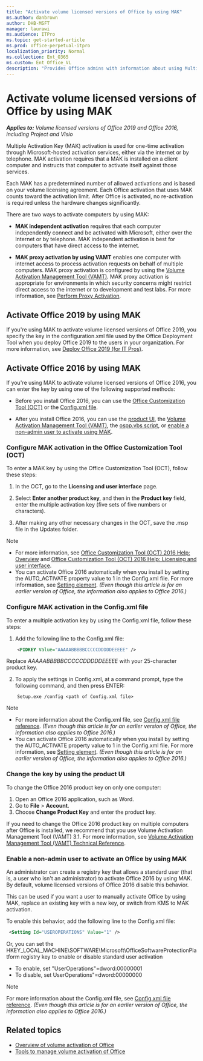 ```yaml
---
title: "Activate volume licensed versions of Office by using MAK"
ms.author: danbrown
author: DHB-MSFT
manager: laurawi
ms.audience: ITPro
ms.topic: get-started-article
ms.prod: office-perpetual-itpro
localization_priority: Normal
ms.collection: Ent_O365
ms.custom: Ent_Office_VL
description: "Provides Office admins with information about using Multiple Activation Key (MAK) to activate volume licensed versions of Office 2019 and Office 2016, including Project and Visio."
---
```


# Activate volume licensed versions of Office by using MAK

 ***Applies to:*** *Volume licensed versions of Office 2019 and Office 2016, including Project and Visio*

  
Multiple Activation Key (MAK) activation is used for one-time activation through Microsoft-hosted activation services, either via the internet or by telephone. MAK activation requires that a MAK is installed on a client computer and instructs that computer to activate itself against those services.

Each MAK has a predetermined number of allowed activations and is based on your volume licensing agreement. Each Office activation that uses MAK counts toward the activation limit. After Office is activated, no re-activation is required unless the hardware changes significantly.

There are two ways to activate computers by using MAK:
  
- **MAK independent activation** requires that each computer independently connect and be activated with Microsoft, either over the Internet or by telephone. MAK independent activation is best for computers that have direct access to the internet. 
    
- **MAK proxy activation by using VAMT** enables one computer with internet access to process activation requests on behalf of multiple computers. MAK proxy activation is configured by using the [Volume Activation Management Tool (VAMT)](https://docs.microsoft.com//windows/deployment/volume-activation/volume-activation-management-tool). MAK proxy activation is appropriate for environments in which security concerns might restrict direct access to the internet or to development and test labs. For more information, see [Perform Proxy Activation](https://docs.microsoft.com/windows/deployment/volume-activation/proxy-activation-vamt).
    

## Activate Office 2019 by using MAK

If you're using MAK to activate volume licensed versions of Office 2019, you specify the key in the configuration.xml file used by the Office Deployment Tool when you deploy Office 2019 to the users in your organization. For more information, see [Deploy Office 2019 (for IT Pros)](../office2019/deploy.md).


 
## Activate Office 2016 by using MAK

If you're using MAK to activate volume licensed versions of Office 2016, you can enter the key by using one of the following supported methods:
  
- Before you install Office 2016, you can use the [Office Customization Tool (OCT)](activate-office-by-using-mak.md#OCT) or the [Config.xml file](activate-office-by-using-mak.md#ConfigXML).
    
- After you install Office 2016, you can use the [product UI](activate-office-by-using-mak.md#OCT), the [Volume Activation Management Tool (VAMT)](https://docs.microsoft.com/windows/deployment/volume-activation/volume-activation-management-tool), the [ospp.vbs script](tools-to-manage-volume-activation-of-office.md#ospp), or [enable a non-admin user to activate using MAK](activate-office-by-using-mak.md#registry).
        
    
<a name="OCT"> </a>

### Configure MAK activation in the Office Customization Tool (OCT)

To enter a MAK key by using the Office Customization Tool (OCT), follow these steps:
  
1. In the OCT, go to the **Licensing and user interface** page. 
    
2. Select **Enter another product key**, and then in the **Product key** field, enter the multiple activation key (five sets of five numbers or characters). 
    
3. After making any other necessary changes in the OCT, save the .msp file in the Updates folder.
    
> [!NOTE]
> - For more information, see [Office Customization Tool (OCT) 2016 Help: Overview](../oct/oct-2016-help-overview.md) and [Office Customization Tool (OCT) 2016 Help: Licensing and user interface](../oct/oct-2016-help-licensing-and-user-interface.md).
> - You can activate Office 2016 automatically when you install by setting the AUTO_ACTIVATE property value to 1 in the Config.xml file. For more information, see [Setting element](https://docs.microsoft.com/previous-versions/office/office-2013-resource-kit/cc179195(v=office.15)#setting-element). *(Even though this article is for an earlier version of Office, the information also applies to Office 2016.)*
  
<a name="ConfigXML"> </a>

### Configure MAK activation in the Config.xml file

To enter a multiple activation key by using the Config.xml file, follow these steps:
  
1. Add the following line to the Config.xml file:
    
```xml
    <PIDKEY Value="AAAAABBBBBCCCCCDDDDDEEEEE" />
```
    
   Replace *AAAAABBBBBCCCCCDDDDDEEEEE* with your 25-character product key. 
    
2. To apply the settings in Config.xml, at a command prompt, type the following command, and then press ENTER:
  
```  
    Setup.exe /config <path of Config.xml file>
```
    
> [!NOTE]
> - For more information about the Config.xml file, see [Config.xml file reference](https://docs.microsoft.com/en-us/previous-versions/office/office-2013-resource-kit/cc179195%28v%3doffice.15%29). *(Even though this article is for an earlier version of Office, the information also applies to Office 2016.)*
> - You can activate Office 2016 automatically when you install by setting the AUTO_ACTIVATE property value to 1 in the Config.xml file. For more information, see [Setting element](https://docs.microsoft.com/previous-versions/office/office-2013-resource-kit/cc179195(v=office.15)#setting-element). *(Even though this article is for an earlier version of Office, the information also applies to Office 2016.)* 
  
<a name="UI"> </a>

### Change the key by using the product UI

  
To change the Office 2016 product key on only one computer:
  
1. Open an Office 2016 application, such as Word.
2. Go to **File** > **Account**.
3. Choose **Change Product Key** and enter the product key. 
 
If you need to change the Office 2016 product key on multiple computers after Office is installed, we recommend that you use Volume Activation Management Tool (VAMT) 3.1. For more information, see [Volume Activation Management Tool (VAMT) Technical Reference](https://docs.microsoft.com/windows/deployment/volume-activation/volume-activation-management-tool).
    
 
<a name="registry"> </a>

### Enable a non-admin user to activate an Office by using MAK

An administrator can create a registry key that allows a standard user (that is, a user who isn't an administrator) to activate Office 2016 by using MAK. By default, volume licensed versions of Office 2016 disable this behavior. 

This can be used if you want a user to manually activate Office by using MAK, replace an existing key with a new key, or switch from KMS to MAK activation.

To enable this behavior, add the following line to the Config.xml file:

```xml
 <Setting Id="USEROPERATIONS" Value="1" />
```

Or, you can set the HKEY_LOCAL_MACHINE\SOFTWARE\Microsoft\OfficeSoftwareProtectionPlatform registry key to enable or disable standard user activation
  
 - To enable, set "UserOperations"=dword:00000001
 - To disable, set UserOperations"=dword:00000000
  
> [!NOTE]
> For more information about the Config.xml file, see [Config.xml file reference](https://docs.microsoft.com/en-us/previous-versions/office/office-2013-resource-kit/cc179195%28v%3doffice.15%29). *(Even though this article is for an earlier version of Office, the information also applies to Office 2016.)*
  
## Related topics

- [Overview of volume activation of Office](plan-volume-activation-of-office.md)
- [Tools to manage volume activation of Office](tools-to-manage-volume-activation-of-office.md)

